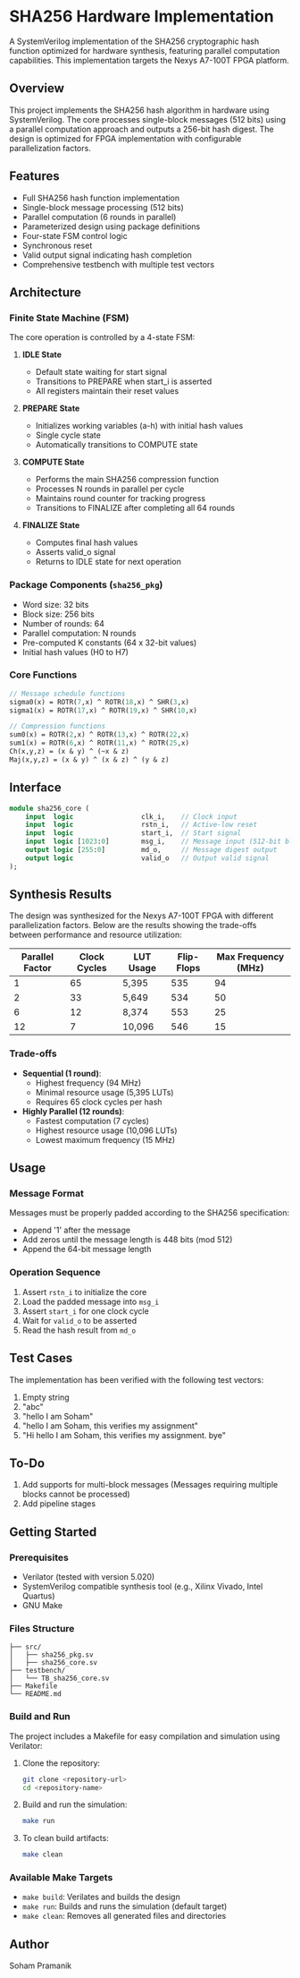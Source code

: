 # SHA256 Hardware Implementation

A SystemVerilog implementation of the SHA256 cryptographic hash function optimized for hardware synthesis, featuring parallel computation capabilities. This implementation targets the Nexys A7-100T FPGA platform.

## Overview

This project implements the SHA256 hash algorithm in hardware using SystemVerilog. The core processes single-block messages (512 bits) using a parallel computation approach and outputs a 256-bit hash digest. The design is optimized for FPGA implementation with configurable parallelization factors.

## Features

- Full SHA256 hash function implementation
- Single-block message processing (512 bits)
- Parallel computation (6 rounds in parallel)
- Parameterized design using package definitions
- Four-state FSM control logic
- Synchronous reset
- Valid output signal indicating hash completion
- Comprehensive testbench with multiple test vectors

## Architecture

### Finite State Machine (FSM)
The core operation is controlled by a 4-state FSM:

1. **IDLE State**
   - Default state waiting for start signal
   - Transitions to PREPARE when start_i is asserted
   - All registers maintain their reset values

2. **PREPARE State**
   - Initializes working variables (a-h) with initial hash values
   - Single cycle state
   - Automatically transitions to COMPUTE state

3. **COMPUTE State**
   - Performs the main SHA256 compression function
   - Processes N rounds in parallel per cycle
   - Maintains round counter for tracking progress
   - Transitions to FINALIZE after completing all 64 rounds

4. **FINALIZE State**
   - Computes final hash values
   - Asserts valid_o signal
   - Returns to IDLE state for next operation

### Package Components (`sha256_pkg`)
- Word size: 32 bits
- Block size: 256 bits
- Number of rounds: 64
- Parallel computation: N rounds
- Pre-computed K constants (64 x 32-bit values)
- Initial hash values (H0 to H7)

### Core Functions
```systemverilog
// Message schedule functions
sigma0(x) = ROTR(7,x) ^ ROTR(18,x) ^ SHR(3,x)
sigma1(x) = ROTR(17,x) ^ ROTR(19,x) ^ SHR(10,x)

// Compression functions
sum0(x) = ROTR(2,x) ^ ROTR(13,x) ^ ROTR(22,x)
sum1(x) = ROTR(6,x) ^ ROTR(11,x) ^ ROTR(25,x)
Ch(x,y,z) = (x & y) ^ (~x & z)
Maj(x,y,z) = (x & y) ^ (x & z) ^ (y & z)
```

## Interface

```systemverilog
module sha256_core (
    input  logic                 clk_i,    // Clock input
    input  logic                 rstn_i,   // Active-low reset
    input  logic                 start_i,  // Start signal
    input  logic [1023:0]        msg_i,    // Message input (512-bit block)
    output logic [255:0]         md_o,     // Message digest output
    output logic                 valid_o   // Output valid signal
);
```

## Synthesis Results

The design was synthesized for the Nexys A7-100T FPGA with different parallelization factors. Below are the results showing the trade-offs between performance and resource utilization:

| Parallel Factor | Clock Cycles | LUT Usage | Flip-Flops | Max Frequency (MHz) |
|----------------|--------------|-----------|------------|-------------------|
| 1              | 65          | 5,395     | 535        | 94               |
| 2              | 33          | 5,649     | 534        | 50               |
| 6              | 12          | 8,374     | 553        | 25               |
| 12             | 7           | 10,096    | 546        | 15               |

### Trade-offs
- **Sequential (1 round)**:
  - Highest frequency (94 MHz)
  - Minimal resource usage (5,395 LUTs)
  - Requires 65 clock cycles per hash
- **Highly Parallel (12 rounds)**:
  - Fastest computation (7 cycles)
  - Highest resource usage (10,096 LUTs)
  - Lowest maximum frequency (15 MHz)

## Usage

### Message Format
Messages must be properly padded according to the SHA256 specification:
- Append '1' after the message
- Add zeros until the message length is 448 bits (mod 512)
- Append the 64-bit message length

### Operation Sequence
1. Assert `rstn_i` to initialize the core
2. Load the padded message into `msg_i`
3. Assert `start_i` for one clock cycle
4. Wait for `valid_o` to be asserted
5. Read the hash result from `md_o`

## Test Cases

The implementation has been verified with the following test vectors:

1. Empty string
2. "abc"
3. "hello I am Soham"
4. "hello I am Soham, this verifies my assignment"
5. "Hi hello I am Soham, this verifies my assignment. bye"

## To-Do

1. Add supports for multi-block messages (Messages requiring multiple blocks cannot be processed)
2. Add pipeline stages

## Getting Started

### Prerequisites
- Verilator (tested with version 5.020)
- SystemVerilog compatible synthesis tool (e.g., Xilinx Vivado, Intel Quartus)
- GNU Make

### Files Structure
```
├── src/
│   ├── sha256_pkg.sv
│   ├── sha256_core.sv
├── testbench/
│   └── TB_sha256_core.sv
├── Makefile
└── README.md
```

### Build and Run
The project includes a Makefile for easy compilation and simulation using Verilator:

1. Clone the repository:
   ```bash
   git clone <repository-url>
   cd <repository-name>
   ```

2. Build and run the simulation:
   ```bash
   make run
   ```

3. To clean build artifacts:
   ```bash
   make clean
   ```

### Available Make Targets
- `make build`: Verilates and builds the design
- `make run`: Builds and runs the simulation (default target)
- `make clean`: Removes all generated files and directories

## Author

Soham Pramanik
